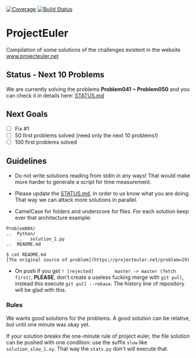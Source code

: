 [![Coverage](https://codecov.io/github/DestructHub/ProjectEuler/coverage.svg?branch=master)](https://codecov.io/github/DestructHub/ProjectEuler?branch=master)
[![Build Status](https://travis-ci.org/DestructHub/ProjectEuler.svg?branch=master)](https://travis-ci.org/DestructHub/ProjectEuler)

# ProjectEuler
Compilation of some solutions of the challenges existent in the website www.projecteuler.net

## Status - Next 10 Problems 

We are currently solving the problems **Problem041 ~ Problem050** and you can check it in details here: [STATUS.md](updates/STATUS.md)

## Next Goals

- [ ] Fix #1
- [ ] 50 first problems solved (need only the next 10 problems!)
- [ ] 100 first problems solved

## Guidelines

* Do not write solutions reading from stdin in any ways! That would make more harder to generate a script for time measurement.

* Please update the [STATUS.md](updates/STATUS.md), in order to us know what you are doing. That way we can attack more solutions in parallel. 

* CamelCase for folders and underscore for files. For each solution keep ever that architecture example:

```
Problem00X/
..	Python/
	..	 solution_1.py
..	README.md 
```

``` 
$ cat README.md
[The original source of problem](https://projecteuler.net/problem=29)
```

*  On push if you get  `! [rejected]        master -> master (fetch first)`, **PLEASE**, don't create a useless fucking merge with `git pull`, instead this execute `git pull --rebase`. The history line of repository will be glad with this.

### Rules

We wants good solutions for the problems. A good solution can be relative, but until one minute was okay yet.

If your solution breaks the one-minute rule of project euler, the file solution can be pushed with one condition: use the suffix `slow` like  `solution_slow_1.xy`. That way the `stats.py` don't will execute that.

